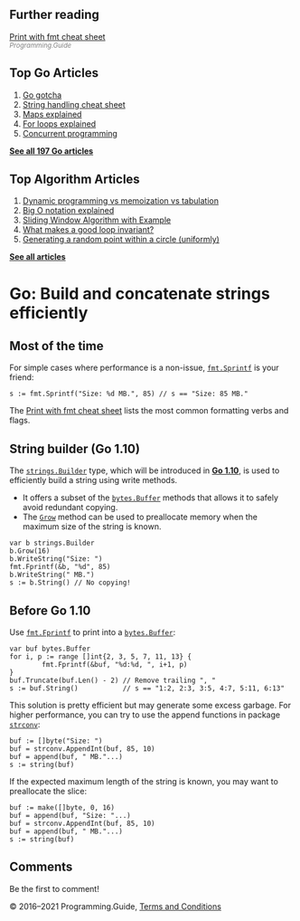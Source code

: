 <span class="underline"></span>

<span class="underline"></span>

## Further reading

[Print with fmt cheat sheet](fmt-printf-reference-cheat-sheet.html)  
<span style="color: grey; font-style: italic; font-size: smaller">Programming.Guide</span>

## Top Go Articles

1.  [Go gotcha](go-gotcha.html)
2.  [String handling cheat sheet](string-functions-reference-cheat-sheet.html)
3.  [Maps explained](maps-explained.html)
4.  [For loops explained](for-loop.html)
5.  [Concurrent programming](go-concurrency-tutorial.html)

[**See all 197 Go articles**](index.html)

<span class="underline"></span>

## Top Algorithm Articles

1.  [Dynamic programming vs memoization vs tabulation](../dynamic-programming-vs-memoization-vs-tabulation.html)
2.  [Big O notation explained](../big-o-notation-explained.html)
3.  [Sliding Window Algorithm with Example](../sliding-window-example.html)
4.  [What makes a good loop invariant?](../what-makes-a-good-loop-invariant.html)
5.  [Generating a random point within a circle (uniformly)](../random-point-within-circle.html)

[**See all articles**](../index.html)

# Go: Build and concatenate strings efficiently

## Most of the time

For simple cases where performance is a non-issue, [`fmt.Sprintf`](https://golang.org/pkg/fmt/#Sprintf) is your friend:

    s := fmt.Sprintf("Size: %d MB.", 85) // s == "Size: 85 MB."

The [Print with fmt cheat sheet](fmt-printf-reference-cheat-sheet.html) lists the most common formatting verbs and flags.

## String builder (Go 1.10)

The [`strings.Builder`](https://tip.golang.org/pkg/strings/#Builder) type, which will be introduced in [**Go 1.10**](https://tip.golang.org/doc/go1.10), is used to efficiently build a string using write methods.

- It offers a subset of the [`bytes.Buffer`](https://golang.org/pkg/bytes/#Buffer) methods that allows it to safely avoid redundant copying.
- The [`Grow`](https://tip.golang.org/pkg/strings/#Builder.Grow) method can be used to preallocate memory when the maximum size of the string is known.

<!-- -->

    var b strings.Builder
    b.Grow(16)
    b.WriteString("Size: ")
    fmt.Fprintf(&b, "%d", 85)
    b.WriteString(" MB.")
    s := b.String() // No copying!

## Before Go 1.10

Use [`fmt.Fprintf`](https://golang.org/pkg/fmt/#Fprintf) to print into a [`bytes.Buffer`](https://golang.org/pkg/bytes/#Buffer):

    var buf bytes.Buffer
    for i, p := range []int{2, 3, 5, 7, 11, 13} {
            fmt.Fprintf(&buf, "%d:%d, ", i+1, p)
    }
    buf.Truncate(buf.Len() - 2) // Remove trailing ", "
    s := buf.String()           // s == "1:2, 2:3, 3:5, 4:7, 5:11, 6:13"

This solution is pretty efficient but may generate some excess garbage. For higher performance, you can try to use the append functions in package [`strconv`](https://golang.org/pkg/strconv/):

    buf := []byte("Size: ")
    buf = strconv.AppendInt(buf, 85, 10)
    buf = append(buf, " MB."...)
    s := string(buf)

If the expected maximum length of the string is known, you may want to preallocate the slice:

    buf := make([]byte, 0, 16)
    buf = append(buf, "Size: "...)
    buf = strconv.AppendInt(buf, 85, 10)
    buf = append(buf, " MB."...)
    s := string(buf)

## Comments

Be the first to comment!

© 2016–2021 Programming.Guide, [Terms and Conditions](../terms-and-conditions.html)
